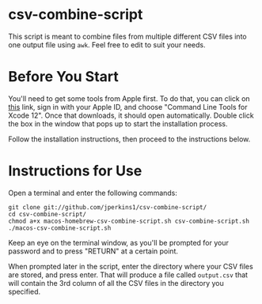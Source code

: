 # csv-combine-script

This script is meant to combine files from multiple different CSV files into one output file using `awk`. Feel free to edit to suit your needs. 

# Before You Start
You'll need to get some tools from Apple first. To do that, you can click on [this](https://developer.apple.com/download/more/) link, sign in with your Apple ID, and choose "Command Line Tools for Xcode 12". Once that downloads, it should open automatically. Double click the box in the window that pops up to start the installation process. 

Follow the installation instructions, then proceed to the instructions below.

# Instructions for Use

Open a terminal and enter the following commands:

```
git clone git://github.com/jperkins1/csv-combine-script/
cd csv-combine-script/
chmod a+x macos-homebrew-csv-combine-script.sh csv-combine-script.sh
./macos-csv-combine-script.sh
```

Keep an eye on the terminal window, as you'll be prompted for your password and to press "RETURN" at a certain point. 

When prompted later in the script, enter the directory where your CSV files are stored, and press enter. That will produce a file called `output.csv` that will contain the 3rd column of all the CSV files in the directory you specified.
